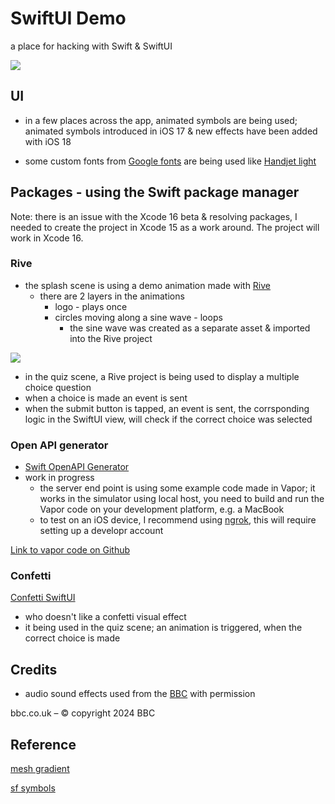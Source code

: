 # SwiftUI Demo
 a place for hacking with Swift & SwiftUI

![](https://github.com/user-attachments/assets/ec5fc2a4-287f-4c4a-aaf7-b4a40fdccb3e)

 ## UI 
 
 * in a few places across the app, animated symbols are being used; animated symbols introduced in iOS 17 & new effects have been added with iOS 18
 
 * some custom fonts from [Google fonts](https://fonts.google.com) are being used like [Handjet light](https://fonts.google.com/share?selection.family=Handjet:wght@100..900)
 


## Packages - using the Swift package manager

Note: there is an issue with the Xcode 16 beta & resolving packages, I needed to create the project in Xcode 15 as a work around.  The project will work in Xcode 16.
 
 ### Rive
 
* the splash scene is using a demo animation made with [Rive](https://www.rive.app)
    * there are 2 layers in the animations
        * logo - plays once
        * circles moving along a sine wave - loops
            * the sine wave was created as a separate asset & imported into the Rive project
 
 ![](https://github.com/user-attachments/assets/2e4e4a0f-f33b-4aa9-a373-63f271d94d97)
 
 * in the quiz scene, a Rive project is being used to display a multiple choice question
  * when a choice is made an event is sent
  * when the submit button is tapped, an event is sent, the corrsponding logic in the SwiftUI view, will check if the correct choice was selected

### Open API generator

* [Swift OpenAPI Generator](https://github.com/apple/swift-openapi-generator)
* work in progress
  * the server end point is using some example code made in Vapor; it works in the simulator using local host, you need to build and run the Vapor code on your development platform, e.g. a MacBook
  * to test on an iOS device, I recommend using [ngrok](https://ngrok.com), this will require setting up a developr account

[Link to vapor code on Github](https://github.com/apple/swift-openapi-generator/tree/main/Examples/hello-world-vapor-server-example)

### Confetti

[Confetti SwiftUI](https://github.com/simibac/ConfettiSwiftUI/tree/master)
* who doesn't like a confetti visual effect
* it being used in the quiz scene; an animation is triggered, when the correct choice is made


## Credits

* audio sound effects used from the [BBC](https://sound-effects.bbcrewind.co.uk) with permission

bbc.co.uk – © copyright 2024 BBC

## Reference

[mesh gradient](https://developer.apple.com/documentation/SwiftUI/MeshGradient)

[sf symbols](https://developer.apple.com/design/human-interface-guidelines/sf-symbols/)
